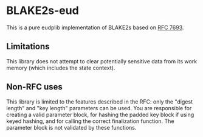 # BLAKE2s-eud

This is a pure eudplib implementation of BLAKE2s based on [RFC 7693].

[RFC 7693]: https://tools.ietf.org/html/rfc7693

## Limitations

This library does not attempt to clear potentially sensitive data from its work memory (which includes the state context).

## Non-RFC uses

This library is limited to the features described in the RFC: only the "digest length" and "key length" parameters can be used. You are responsible for creating a valid parameter block, for hashing the padded key block if using keyed hashing, and for calling the correct finalization function. The parameter block is not validated by these functions.
